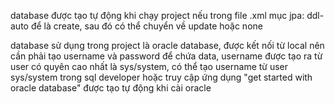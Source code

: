 database được tạo tự động khi chạy project nếu trong file .xml mục jpa: ddl-auto để là create, sau đó có thể chuyển về update hoặc none

database sử dụng trong project là oracle database, được kết nối từ local nên cần phải tạo username và password để chứa data, username được tạo ra từ user có quyên cao nhất là sys/system, có thể tạo username từ user sys/system trong sql developer hoặc truy cập ứng dụng "get started with oracle database" được tạo tự động khi cài oracle
